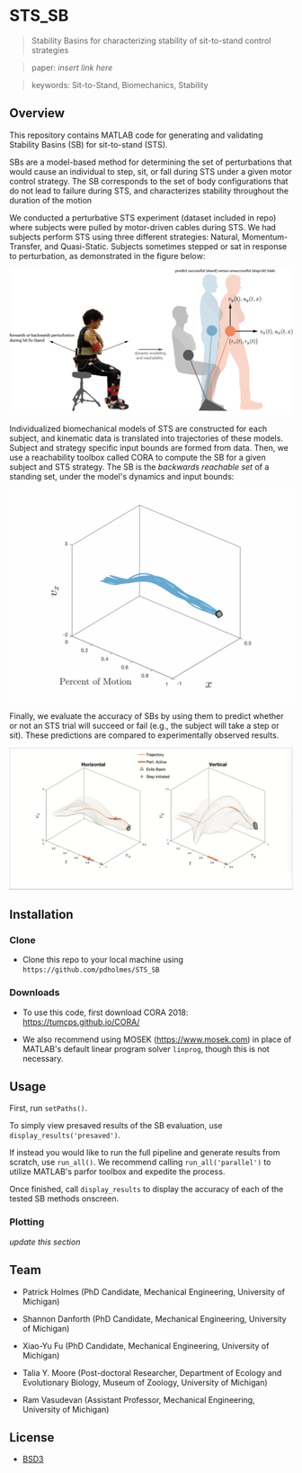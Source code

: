 # STS_SB

> Stability Basins for characterizing stability of sit-to-stand control strategies

> paper: *insert link here*

> keywords: Sit-to-Stand, Biomechanics, Stability

## Overview

This repository contains MATLAB code for generating and validating Stability Basins (SB) for sit-to-stand (STS).

SBs are a model-based method for determining the set of perturbations that would cause an individual to step, sit, or fall during STS under a given motor control strategy. The SB corresponds to the set of body configurations that do not lead to failure during STS, and characterizes stability throughout the duration of the motion

We conducted a perturbative STS experiment (dataset included in repo) where subjects were pulled by motor-driven cables during STS.
We had subjects perform STS using three different strategies: Natural, Momentum-Transfer, and Quasi-Static.
Subjects sometimes stepped or sat in response to perturbation, as demonstrated in the figure below:

![](https://github.com/pdholmes/STS_SB/blob/master/images/models.png "STS cartoon")

Individualized biomechanical models of STS are constructed for each subject, and kinematic data is translated into trajectories of these models.
Subject and strategy specific input bounds are formed from data.
Then, we use a reachability toolbox called CORA to compute the SB for a given subject and STS strategy.
The SB is the *backwards reachable set* of a standing set, under the model's dynamics and input bounds:

![](https://github.com/pdholmes/STS_SB/blob/master/images/backprop_x.gif "BRS")

Finally, we evaluate the accuracy of SBs by using them to predict whether or not an STS trial will succeed or fail (e.g., the subject will take a step or sit).
These predictions are compared to experimentally observed results.

![](https://github.com/pdholmes/STS_SB/blob/master/images/JRSI_basin_step.png "SB predicts step will occur")

## Installation
### Clone
- Clone this repo to your local machine using `https://github.com/pdholmes/STS_SB`
### Downloads
- To use this code, first download CORA 2018: https://tumcps.github.io/CORA/

- We also recommend using MOSEK (https://www.mosek.com) in place of MATLAB's default linear program solver `linprog`, though this is not necessary.

## Usage
First, run `setPaths()`.


To simply view presaved results of the SB evaluation, use `display_results('presaved')`.

If instead you would like to run the full pipeline and generate results from scratch, use `run_all()`.
We recommend calling `run_all('parallel')` to utilize MATLAB's parfor toolbox and expedite the process.

Once finished, call `display_results` to display the accuracy of each of the tested SB methods onscreen.

### Plotting
*update this section*

## Team
- Patrick Holmes (PhD Candidate, Mechanical Engineering, University of Michigan)

- Shannon Danforth (PhD Candidate, Mechanical Engineering, University of Michigan)

- Xiao-Yu Fu (PhD Candidate, Mechanical Engineering, University of Michigan)
- Talia Y. Moore (Post-doctoral Researcher, Department of Ecology and Evolutionary Biology, Museum of Zoology, University of Michigan)
- Ram Vasudevan (Assistant Professor, Mechanical Engineering, University of Michigan)

## License
- [BSD3](https://opensource.org/licenses/BSD-3-Clause)

